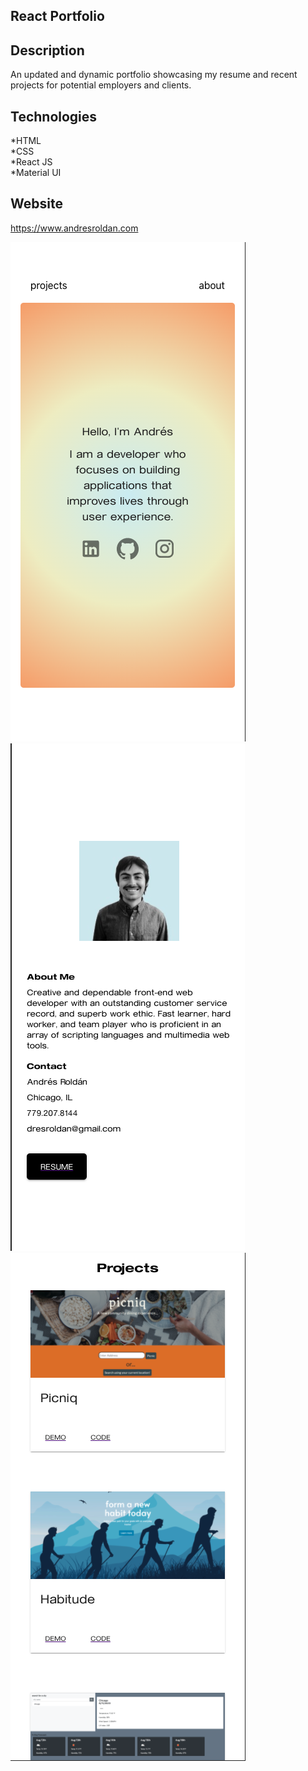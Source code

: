 ## React Portfolio

## Description

An updated and dynamic portfolio showcasing my resume and recent projects for potential employers and clients. 

## Technologies

*HTML</br>
*CSS</br>
*React JS</br>
*Material UI</br>




## Website

https://www.andresroldan.com

![](src/images/heroimage.png)
![](src/images/aboutmeimage.png)
![](src/images/projectsimage.png)